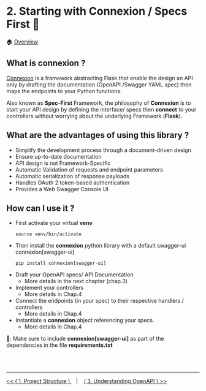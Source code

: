 # 2. Starting with Connexion / Specs First :link:

:house: [Overview](../../README.md)

## What is connexion ? 

[Connexion](https://github.com/spec-first/connexion) is a framework abstracting Flask that enable the design an API only by drafting the documentation (OpenAPI /Swagger YAML spec)  then maps the endpoints to your Python functions. 

Also known as **Spec-First** Framework, the philosophy of **Connexion** is to start your API design by defining the interface/ specs then **connect** to your controllers without worrying about the underlying Framework (**Flask**).


## What are the advantages of using this library  ?

- Simplify the development process through a document-driven design
- Ensure up-to-date documentation
- API design is not Framework-Specific 
- Automatic Validation of requests and endpoint parameters 
- Automatic serialization of response payloads
- Handles OAuth 2 token-based authentication
- Provides a Web Swagger Console UI


## How can I use it ? 

- First activate your virtual **venv** 
    ```
    source venv/bin/activate
    ```
- Then install the **connexion** python library with a default swagger-ui  connexion[swagger-ui]
    ```
    pip install connexion[swagger-ui]
    ```
- Draft your OpenAPI specs/ API Documentation  
  - More details in the next chapter (chap.3)
- Implement your controllers 
  - More details in Chap.4 
- Connect the endpoints (in your spec) to their respective handlers / controllers  
  - More details in Chap.4  
- Instantiate a **connexion** object referencing your specs.
  - More details in Chap.4  


:thought_balloon:: Make sure to include  **connexion\[swagger-ui\]**  as part of the dependencies in the file  **requirements.txt** 

<br>
<br>

---


[ << ( 1. Project Structure ) ](../chapters/chapter_1.md#the-end-in-mind) &nbsp;&nbsp; |  &nbsp;&nbsp;  [ ( 3. Understanding OpenAPI ) >>](../chapters/chapter_3.md#openapi-specs-structure)  
 